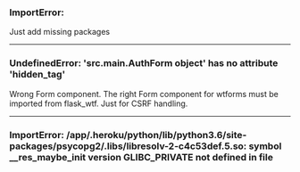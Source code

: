 ### ImportError: 
Just add missing packages

___ 

### UndefinedError: 'src.main.AuthForm object' has no attribute 'hidden_tag'
Wrong Form component. The right Form component for wtforms must be imported from flask_wtf.
Just for CSRF handling.
___
### ImportError: /app/.heroku/python/lib/python3.6/site-packages/psycopg2/.libs/libresolv-2-c4c53def.5.so: symbol __res_maybe_init version GLIBC_PRIVATE not defined in file
